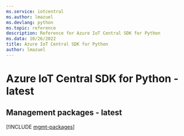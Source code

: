 ```yaml
---
ms.service: iotcentral
ms.author: lmazuel
ms.devlang: python
ms.topic: reference
description: Reference for Azure IoT Central SDK for Python
ms.data: 10/26/2022
title: Azure IoT Central SDK for Python
author: lmazuel
---
```

# Azure IoT Central SDK for Python - latest

## Management packages - latest
[!INCLUDE [mgmt-packages](iot-central-mgmt-index.md)]